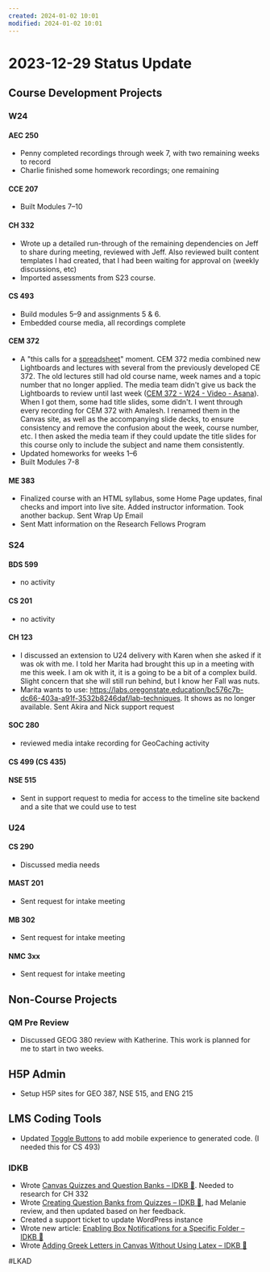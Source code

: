 ```yaml
---
created: 2024-01-02 10:01
modified: 2024-01-02 10:01
---
```


# 2023-12-29 Status Update

## Course Development Projects

### W24

#### AEC 250

* Penny completed recordings through week 7, with two remaining weeks to record
* Charlie finished some homework recordings; one remaining

#### CCE 207

* Built Modules 7–10

#### CH 332

* Wrote up a detailed run-through of the remaining dependencies on Jeff to share during meeting, reviewed with Jeff. Also reviewed built content templates I had created, that I had been waiting for approval on (weekly discussions, etc)
* Imported assessments from S23 course.

#### CS 493

* Build modules 5–9 and assignments 5 & 6.
* Embedded course media, all recordings complete

#### CEM 372

* A "this calls for a [spreadsheet](https://oregonstate.box.com/s/9fyj04othtngj2ooo7hjn8wzz4lkyob6)" moment. CEM 372 media combined new Lightboards and lectures with several from the previously developed CE 372. The old lectures still had old course name, week names and a topic number that no longer applied. The media team didn't give us back the Lightboards to review until last week ([CEM 372 - W24 - Video - Asana](https://app.asana.com/0/1204895037910577/1205005600473281)). When I got them, some had title slides, some didn't. I went through every recording for CEM 372 with Amalesh. I renamed them in the Canvas site, as well as the accompanying slide decks, to ensure consistency and remove the confusion about the week, course number, etc. I then asked the media team if they could update the title slides for this course only to include the subject and name them consistently.
* Updated homeworks for weeks 1–6
* Built Modules 7-8

#### ME 383

* Finalized course with an HTML syllabus, some Home Page updates, final checks and import into live site. Added instructor information. Took another backup. Sent Wrap Up Email
* Sent Matt information on the Research Fellows Program

### S24

#### BDS 599

- no activity

#### CS 201

- no activity
#### CH 123

* I discussed an extension to U24 delivery with Karen when she asked if it was ok with me. I told her Marita had brought this up in a meeting with me this week. I am ok with it, it is a going to be a bit of a complex build. Slight concern that she will still run behind, but I know her Fall was nuts.
* Marita wants to use: https://labs.oregonstate.education/bc576c7b-dc66-403a-a91f-3532b8246daf/lab-techniques. It shows as no longer available. Sent Akira and Nick support request
#### SOC 280

* reviewed media intake recording for GeoCaching activity

#### CS 499 (CS 435)

#### NSE 515

* Sent in support request to media for access to the timeline site backend and a site that we could use to test

### U24

#### CS 290

* Discussed media needs

#### MAST 201

* Sent request for intake meeting

#### MB 302

* Sent request for intake meeting

#### NMC 3xx

* Sent request for intake meeting

## Non-Course Projects

### QM Pre Review

* Discussed GEOG 380 review with Katherine. This work is planned for me to start in two weeks.
## H5P Admin

* Setup H5P sites for GEO 387, NSE 515, and ENG 215

## LMS Coding Tools

* Updated [Toggle Buttons](https://docs.oregonstate.education/lmstools/togglers.html) to add mobile experience to generated code. (I needed this for CS 493)

### IDKB

* Wrote [Canvas Quizzes and Question Banks – IDKB 🦫](https://idkb.oregonstate.education/knowledge-base/canvas-quizzes-and-question-banks/). Needed to research for CH 332
* Wrote [Creating Question Banks from Quizzes – IDKB 🦫](https://idkb.oregonstate.education/knowledge-base/creating-question-banks-from-quizzes/), had Melanie review, and then updated based on her feedback.
* Created a support ticket to update WordPress instance
* Wrote new article: [Enabling Box Notifications for a Specific Folder – IDKB 🦫](https://idkb.oregonstate.education/knowledge-base/box-notifications/)
* Wrote [Adding Greek Letters in Canvas Without Using Latex – IDKB 🦫](https://idkb.oregonstate.education/knowledge-base/greek-letters/)

#LKAD
